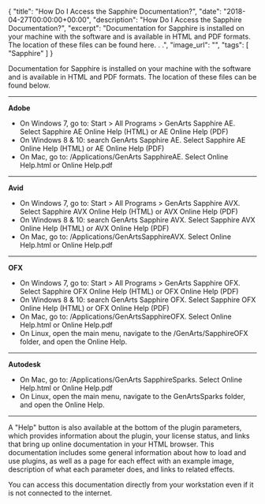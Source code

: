 {
  "title": "How Do I Access the Sapphire Documentation?",
  "date": "2018-04-27T00:00:00+00:00",
  "description": "How Do I Access the Sapphire Documentation?",
  "excerpt": "Documentation for Sapphire is installed on your machine with the software and is available in HTML and PDF formats. The location of these files can be found here. . .",
  "image_url": "",
  "tags": [
    "Sapphire"
  ]
}

Documentation for Sapphire is installed on your machine with the software and is available in HTML and PDF formats. The location of these files can be found below.

* * *

**Adobe**

*   On Windows 7, go to: Start > All Programs > GenArts Sapphire AE. Select Sapphire AE Online Help (HTML) or AE Online Help (PDF)
*   On Windows 8 & 10: search GenArts Sapphire AE. Select Sapphire AE Online Help (HTML) or AE Online Help (PDF)
*   On Mac, go to: /Applications/GenArts SapphireAE. Select Online Help.html or Online Help.pdf

* * *

**Avid**

*   On Windows 7, go to: Start > All Programs > GenArts Sapphire AVX. Select Sapphire AVX Online Help (HTML) or AVX Online Help (PDF)
*   On Windows 8 & 10: search GenArts Sapphire AVX. Select Sapphire AVX Online Help (HTML) or AVX Online Help (PDF)
*   On Mac, go to: /Applications/GenArtsSapphireAVX. Select Online Help.html or Online Help.pdf

* * *

**OFX**

*   On Windows 7, go to: Start > All Programs > GenArts Sapphire OFX. Select Sapphire OFX Online Help (HTML) or OFX Online Help (PDF)
*   On Windows 8 & 10: search GenArts Sapphire OFX. Select Sapphire OFX Online Help (HTML) or OFX Online Help (PDF)
*   On Mac, go to: /Applications/GenArtsSapphireOFX. Select Online Help.html or Online Help.pdf
*   On Linux, open the main menu, navigate to the /GenArts/SapphireOFX folder, and open the Online Help.

* * *

**Autodesk**

*   On Mac, go to: /Applications/GenArts SapphireSparks. Select Online Help.html or Online Help.pdf
*   On Linux, open the main menu, navigate to the GenArtsSparks folder, and open the Online Help.

* * *

A "Help" button is also available at the bottom of the plugin parameters, which provides information about the plugin, your license status, and links that bring up online documentation in your HTML browser. This documentation includes some general information about how to load and use plugins, as well as a page for each effect with an example image, description of what each parameter does, and links to related effects.

You can access this documentation directly from your workstation even if it is not connected to the internet.
